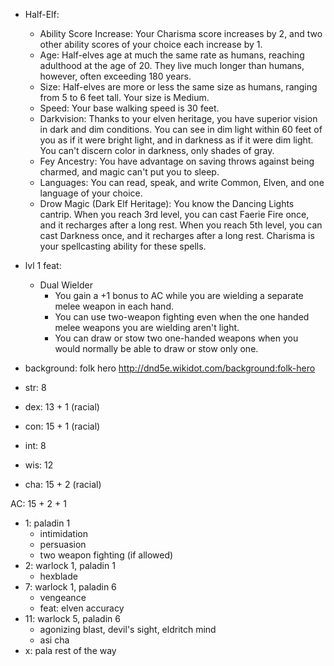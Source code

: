 

- Half-Elf:
    - Ability Score Increase: Your Charisma score increases by 2, and two other ability scores of your choice each increase by 1.
    - Age: Half-elves age at much the same rate as humans, reaching adulthood at the age of 20. They live much longer than humans, however, often exceeding 180 years.
    - Size: Half-elves are more or less the same size as humans, ranging from 5 to 6 feet tall. Your size is Medium.
    - Speed: Your base walking speed is 30 feet.
    - Darkvision: Thanks to your elven heritage, you have superior vision in dark and dim conditions. You can see in dim light within 60 feet of you as if it were bright light, and in darkness as if it were dim light. You can't discern color in darkness, only shades of gray.
    - Fey Ancestry: You have advantage on saving throws against being charmed, and magic can't put you to sleep.
    - Languages: You can read, speak, and write Common, Elven, and one language of your choice.
    - Drow Magic (Dark Elf Heritage): You know the Dancing Lights cantrip. When you reach 3rd level, you can cast Faerie Fire once, and it recharges after a long rest. When you reach 5th level, you can cast Darkness once, and it recharges after a long rest. Charisma is your spellcasting ability for these spells.
- lvl 1 feat:
    - Dual Wielder
        - You gain a +1 bonus to AC while you are wielding a separate melee weapon in each hand.
        - You can use two-weapon fighting even when the one handed melee weapons you are wielding aren't light.
        - You can draw or stow two one-handed weapons when you would normally be able to draw or stow only one.
- background: folk hero http://dnd5e.wikidot.com/background:folk-hero

- str: 8
- dex: 13 + 1 (racial)
- con: 15 + 1 (racial)
- int: 8
- wis: 12
- cha: 15 + 2 (racial)

AC: 15 + 2 + 1

- 1: paladin 1
    - intimidation
    - persuasion
    - two weapon fighting (if allowed)
- 2: warlock 1, paladin 1
    - hexblade
- 7: warlock 1, paladin 6
    - vengeance
    - feat: elven accuracy
- 11: warlock 5, paladin 6
    - agonizing blast, devil's sight, eldritch mind
    - asi cha
- x: pala rest of the way
